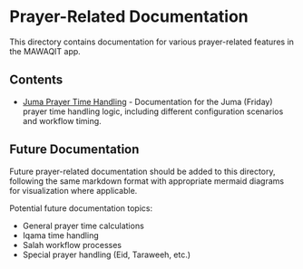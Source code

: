# Prayer-Related Documentation

This directory contains documentation for various prayer-related features in the MAWAQIT app.

## Contents

- [Juma Prayer Time Handling](jumua.md) - Documentation for the Juma (Friday) prayer time handling logic, including different configuration scenarios and workflow timing.

## Future Documentation

Future prayer-related documentation should be added to this directory, following the same markdown format with appropriate mermaid diagrams for visualization where applicable.

Potential future documentation topics:
- General prayer time calculations 
- Iqama time handling
- Salah workflow processes
- Special prayer handling (Eid, Taraweeh, etc.) 